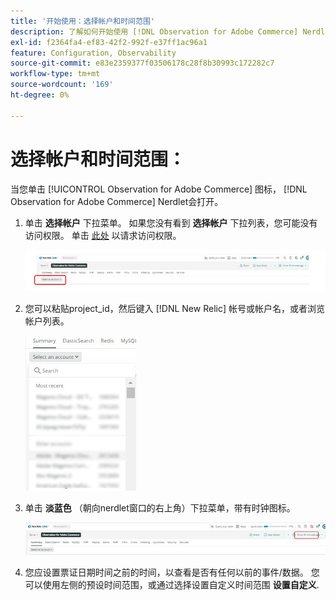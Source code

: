 ```yaml
---
title: '开始使用：选择帐户和时间范围'
description: 了解如何开始使用 [!DNL Observation for Adobe Commerce] Nerdlet，选择帐户和时间范围。
exl-id: f2364fa4-ef83-42f2-992f-e37ff1ac96a1
feature: Configuration, Observability
source-git-commit: e83e2359377f03506178c28f8b30993c172282c7
workflow-type: tm+mt
source-wordcount: '169'
ht-degree: 0%

---
```


# 选择帐户和时间范围：

当您单击 [!UICONTROL Observation for Adobe Commerce] 图标， [!DNL Observation for Adobe Commerce] Nerdlet会打开。

1. 单击 **选择帐户** 下拉菜单。 如果您没有看到 **选择帐户** 下拉列表，您可能没有访问权限。 单击 [此处](https://adobe.sharepoint.com/sites/MG/it/IT%20Services%20Wiki/Requesting%20access%20to%20Magento%20Commerce%20New%20Relic.aspx) 以请求访问权限。

   ![选择帐户](../../assets/tools/observation-for-adobe-commerce/start-using-1.jpeg)

1. 您可以粘贴project_id，然后键入 [!DNL New Relic] 帐号或帐户名，或者浏览帐户列表。

   ![浏览帐户列表](../../assets/tools/observation-for-adobe-commerce/start-using-2.jpg)

1. 单击 **淡蓝色** （朝向nerdlet窗口的右上角）下拉菜单，带有时钟图标。

   ![单击下拉菜单](../../assets/tools/observation-for-adobe-commerce/start-using-3.jpg)

1. 您应设置票证日期时间之前的时间，以查看是否有任何以前的事件/数据。 您可以使用左侧的预设时间范围，或通过选择设置自定义时间范围 **设置自定义**.
